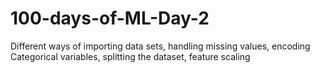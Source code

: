 # 100-days-of-ML-Day-2
Different ways of importing data sets, handling missing values, encoding Categorical variables, splitting the dataset, feature scaling
